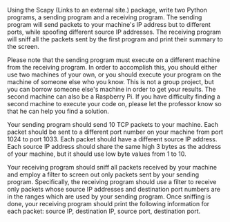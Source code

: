 Using the Scapy (Links to an external site.) package, write two Python programs, a sending program and a receiving program. The sending program will send packets to your machine's IP address but to different ports, while spoofing different source IP addresses. The receiving program will sniff all the packets sent by the first program and print their summary to the screen.

Please note that the sending program must execute on a different machine from the receiving program. In order to accomplish this, you should either use two machines of your own, or you should execute your program on the machine of someone else who you know.  This is not a group project, but you can borrow someone else's machine in order to get your results. The second machine can also be a Raspberry Pi. If you have difficulty finding a second machine to execute your code on, please let the professor know so that he can help you find a solution.

Your sending program should send 10 TCP packets to your machine. Each packet should be sent to a different port number on your machine from port 1024 to port 1033. Each packet should have a different source IP address. Each source IP address should share the same high 3 bytes as the address of your machine, but it should use low byte values from 1 to 10.

Your receiving program should sniff all packets received by your machine and employ a filter to screen out only packets sent by your sending program. Specifically, the receiving program should use a filter to receive only packets whose source IP addresses and destination port numbers are in the ranges which are used by your sending program. Once sniffing is done, your receiving program should print the following information for each packet: source IP, destination IP, source port, destination port.
